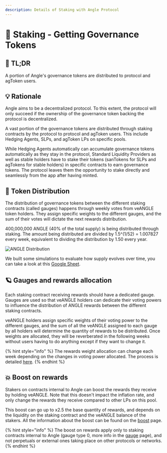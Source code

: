 ```yaml
---
description: Details of Staking with Angle Protocol
---
```


# 🎁 Staking - Getting Governance Tokens

## 🔎 TL;DR

A portion of Angle's governance tokens are distributed to protocol and agToken users.

## 💡 Rationale

Angle aims to be a decentralized protocol. To this extent, the protocol will only succeed if the ownership of the governance token backing the protocol is decentralized.

A vast portion of the governance tokens are distributed through staking contracts by the protocol to protocol and agToken users. This include Hedging Agents, SLPs, and agToken LPs on specific pools.

While Hedging Agents automatically can accumulate governance tokens automatically as they stay in the protocol, Standard Liquidity Providers as well as stable holders have to stake their tokens (sanTokens for SLPs and agTokens for stable holders) in specific contracts to earn governance tokens. The protocol leaves them the opportunity to stake directly and seamlessly from the app after having minted.

## 💐 Token Distribution

The distribution of governance tokens between the different staking contracts (called gauges) happens through weekly votes from veANGLE token holders. They assign specific weights to the different gauges, and the sum of their votes will dictate the next rewards distribution.

400,000,000 ANGLE (40% of the total supply) is being distributed through staking. The amount being distributed are divided by 1.5^(1/52) = 1.007827 every week, equivalent to dividing the distribution by 1.50 every year.

![ANGLE Distribution](../.gitbook/assets/Liquidity-Mining-Distributed-Supply-Over-Time.png)

We built some simulations to evaluate how supply evolves over time, you can take a look at this [Google Sheet](https://docs.google.com/spreadsheets/d/1yraSUH_7D-VMnCUsIYWWdW1pxL7bDxN3o0M5japQmeY/edit#gid=0).

## 🪐 Gauges and rewards allocation

Each staking contract receiving rewards should have a dedicated gauge. Gauges are used so that veANGLE holders can dedicate their voting powers to influence the distribution of ANGLE rewards between the different staking contracts.

veANGLE holders assign specific weights of their voting power to the different gauges, and the sum of all the veANGLE assigned to each gauge by all holders will determine the quantity of rewards to be distributed. Once weights are allocated, they will be reverberated in the following weeks without users having to do anything except if they want to change it.

{% hint style="info" %}
The rewards weight allocation can change each week depending on the changes in voting power allocated. The process is detailed [here](../governance/veANGLE/gauges.md).
{% endhint %}

## 💥 Boost on rewards

Stakers on contracts internal to Angle can boost the rewards they receive by holding veANGLE. Note that this doesn't impact the inflation rate, and only change the rewards they receive compared to other LPs on this pool.

This boost can go up to x2.5 the base quantity of rewards, and depends on the liquidity on the staking contract and the veANGLE balance of the stakers. All the information about the boost can be found on the [boost](../governance/veANGLE/boost.md) page.

{% hint style="info" %}
The boost on rewards apply only to staking contracts internal to Angle (gauge type 0, more info in the [gauge](../governance/veANGLE/gauges.md) page), and not perpetuals or external ones taking place on other protocols or networks.
{% endhint %}
